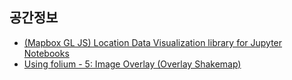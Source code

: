 ## 공간정보
- [(Mapbox GL JS) Location Data Visualization library for Jupyter Notebooks](https://github.com/mapbox/mapboxgl-jupyter)
- [Using folium - 5: Image Overlay (Overlay Shakemap)](http://qingkaikong.blogspot.com/2016/06/using-folium-5-image-overlay-overlay.html)
